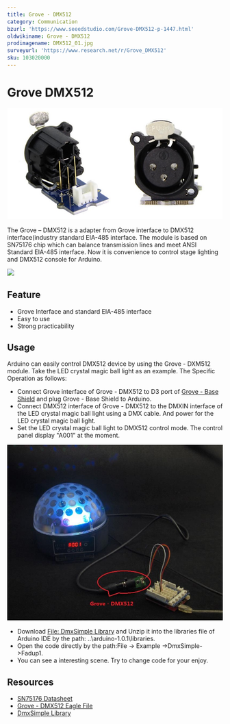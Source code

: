 ```yaml
---
title: Grove - DMX512
category: Communication
bzurl: 'https://www.seeedstudio.com/Grove-DMX512-p-1447.html'
oldwikiname: Grove - DMX512
prodimagename: DMX512_01.jpg
surveyurl: 'https://www.research.net/r/Grove_DMX512'
sku: 103020000
---
```


# Grove DMX512

![](https://github.com/SeeedDocument/Grove-DMX512/raw/master/img/DMX512_01.jpg)

The Grove – DMX512 is a adapter from Grove interface to DMX512 interface\(industry standard EIA-485 interface. The module is based on SN75176 chip which can balance transmission lines and meet ANSI Standard EIA-485 interface. Now it is convenience to control stage lighting and DMX512 console for Arduino.

[![](https://github.com/SeeedDocument/Seeed-WiKi/raw/master/docs/images/300px-Get_One_Now_Banner-ragular.png)](https://www.seeedstudio.com/Grove-DMX512-p-1447.html)

## Feature

* Grove Interface and standard EIA-485 interface
* Easy to use
* Strong practicability

## Usage

Arduino can easily control DMX512 device by using the Grove - DXM512 module. Take the LED crystal magic ball light as an example. The Specific Operation as follows:

* Connect Grove interface of Grove - DMX512 to D3 port of [Grove - Base Shield](/Grove-Base_Shield) and plug Grove - Base Shield to Arduino.
* Connect DMX512 interface of Grove - DMX512 to the DMXIN interface of the LED crystal magic ball light using a DMX cable. And power for the LED crystal magic ball light.
* Set the LED crystal magic ball light to DMX512 control mode. The control panel display "A001" at the moment.

![](https://github.com/SeeedDocument/Grove-DMX512/raw/master/img/DMX512_Usage.jpg)

* Download [File: DmxSimple Library](https://github.com/SeeedDocument/Grove-DMX512/raw/master/res/DmxSimple.zip) and Unzip it into the libraries file of Arduino IDE by the path: ..\arduino-1.0.1\libraries.
* Open the code directly by the path:File -&gt; Example -&gt;DmxSimple-&gt;Fadup1.
* You can see a interesting scene. Try to change code for your enjoy.

## Resources

* [SN75176 Datasheet](https://github.com/SeeedDocument/Grove-DMX512/raw/master/res/Sn75176a.pdf)
* [Grove - DMX512 Eagle File](https://github.com/SeeedDocument/Grove-DMX512/raw/master/res/Grove-DMX512_Eagle_File.zip)
* [DmxSimple Library](https://github.com/SeeedDocument/Grove-DMX512/raw/master/res/DmxSimple.zip)

